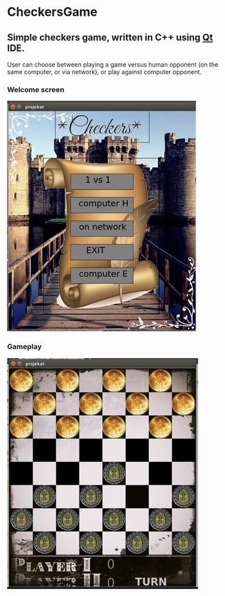 # CheckersGame

## Simple checkers game, written in C++ using [Qt](https://www.qt.io/) IDE. 

User can choose between playing a game versus human opponent (on the same computer, or via network), or play against computer opponent.

### Welcome screen
![Image1](https://github.com/st3vo7/CheckersGame/blob/master/Gameplay/1.png)

### Gameplay
![Image2](https://github.com/st3vo7/CheckersGame/blob/master/Gameplay/2.png)
